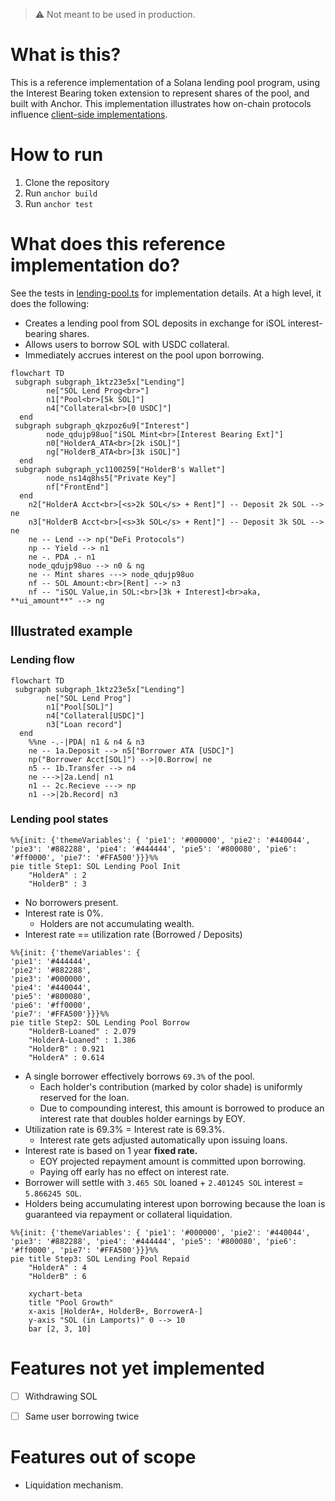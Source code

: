 > :warning: Not meant to be used in production.  


# What is this?
This is a reference implementation of a Solana lending pool program, using the Interest Bearing token extension to represent shares of the pool, and built with Anchor. 
This implementation illustrates how on-chain protocols influence [client-side implementations](https://solana.com/developers/guides/token-extensions/interest-bearing-tokens).  

# How to run
1. Clone the repository
2. Run `anchor build`
3. Run `anchor test`

# What does this reference implementation do?
See the tests in [lending-pool.ts](tests/lending-pool.ts) for implementation details. At a high level, it does the following:
- Creates a lending pool from SOL deposits in exchange for iSOL interest-bearing shares.
- Allows users to borrow SOL with USDC collateral.
- Immediately accrues interest on the pool upon borrowing.

```mermaid
flowchart TD
 subgraph subgraph_1ktz23e5x["Lending"]
        ne["SOL Lend Prog<br>"]
        n1["Pool<br>[5k SOL]"]
        n4["Collateral<br>[0 USDC]"]
  end
 subgraph subgraph_qkzpoz6u9["Interest"]
        node_qdujp98uo["iSOL Mint<br>[Interest Bearing Ext]"]
        n0["HolderA_ATA<br>[2k iSOL]"]
        ng["HolderB_ATA<br>[3k iSOL]"]
  end
 subgraph subgraph_yc1100259["HolderB's Wallet"]
        node_ns14q8hs5["Private Key"]
        nf["FrontEnd"]
  end
    n2["HolderA Acct<br>[<s>2k SOL</s> + Rent]"] -- Deposit 2k SOL --> ne
    n3["HolderB Acct<br>[<s>3k SOL</s> + Rent]"] -- Deposit 3k SOL --> ne
    ne -- Lend --> np("DeFi Protocols")
    np -- Yield --> n1
    ne -. PDA .- n1
    node_qdujp98uo --> n0 & ng
    ne -- Mint shares ---> node_qdujp98uo
    nf -- SOL Amount:<br>[Rent] --> n3
    nf -- "iSOL Value,in SOL:<br>[3k + Interest]<br>aka, **ui_amount**" --> ng

```

## Illustrated example
### Lending flow
```mermaid
flowchart TD
 subgraph subgraph_1ktz23e5x["Lending"]
        ne["SOL Lend Prog"]
        n1["Pool[SOL]"]
        n4["Collateral[USDC]"]
        n3["Loan record"]
  end
    %%ne -.-|PDA| n1 & n4 & n3
    ne -- 1a.Deposit --> n5["Borrower ATA [USDC]"]
    np("Borrower Acct[SOL]") -->|0.Borrow| ne
    n5 -- 1b.Transfer --> n4
    ne --->|2a.Lend| n1
    n1 -- 2c.Recieve ---> np
    n1 -->|2b.Record| n3
```
### Lending pool states
```mermaid
%%{init: {'themeVariables': { 'pie1': '#000000', 'pie2': '#440044', 'pie3': '#882288', 'pie4': '#444444', 'pie5': '#800080', 'pie6': '#ff0000', 'pie7': '#FFA500'}}}%%
pie title Step1: SOL Lending Pool Init
    "HolderA" : 2
    "HolderB" : 3
```

- No borrowers present.
- Interest rate is 0%.
    - Holders are not accumulating wealth.
- Interest rate == utilization rate (Borrowed / Deposits)  
  

```mermaid
%%{init: {'themeVariables': { 
'pie1': '#444444', 
'pie2': '#882288', 
'pie3': '#000000', 
'pie4': '#440044', 
'pie5': '#800080', 
'pie6': '#ff0000', 
'pie7': '#FFA500'}}}%%
pie title Step2: SOL Lending Pool Borrow
    "HolderB-Loaned" : 2.079
    "HolderA-Loaned" : 1.386
    "HolderB" : 0.921
    "HolderA" : 0.614

```
- A single borrower effectively borrows `69.3%` of the pool.
    - Each holder's contribution (marked by color shade) is uniformly reserved for the loan.
    - Due to compounding interest, this amount is borrowed to produce an interest rate that doubles holder earnings by EOY.
- Utilization rate is 69.3% = Interest rate is 69.3%.
    - Interest rate gets adjusted automatically upon issuing loans.
- Interest rate is based on 1 year __fixed rate.__
    - EOY projected repayment amount is committed upon borrowing.
    - Paying off early has no effect on interest rate.
- Borrower will settle with `3.465 SOL` loaned + `2.401245 SOL` interest = `5.866245 SOL`.
- Holders being accumulating interest upon borrowing because the loan is guaranteed via repayment or collateral liquidation.

```mermaid
%%{init: {'themeVariables': { 'pie1': '#000000', 'pie2': '#440044', 'pie3': '#882288', 'pie4': '#444444', 'pie5': '#800080', 'pie6': '#ff0000', 'pie7': '#FFA500'}}}%%
pie title Step3: SOL Lending Pool Repaid
    "HolderA" : 4
    "HolderB" : 6
```

```mermaid
    xychart-beta
    title "Pool Growth"
    x-axis [HolderA+, HolderB+, BorrowerA-]
    y-axis "SOL (in Lamports)" 0 --> 10
    bar [2, 3, 10]
```

# Features not yet implemented
- [ ] Withdrawing SOL
- [ ] Same user borrowing twice


# Features out of scope
- Liquidation mechanism.
